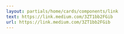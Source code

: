```yaml
---
layout: partials/home/cards/components/link
text: https://link.medium.com/3ZT1bb2FGib
url: https://link.medium.com/3ZT1bb2FGib
---
```

